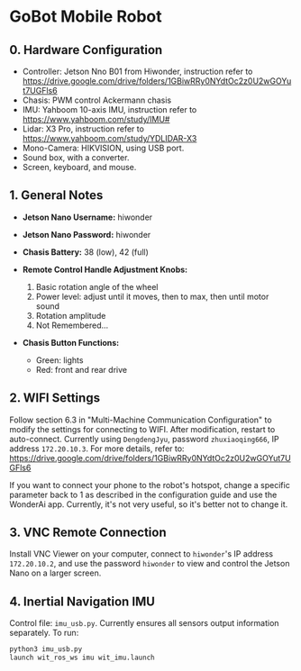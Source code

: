 # GoBot Mobile Robot
## 0. Hardware Configuration
- Controller: Jetson Nno B01 from Hiwonder, instruction refer to https://drive.google.com/drive/folders/1GBiwRRy0NYdtOc2z0U2wGOYut7UGFls6
- Chasis: PWM control Ackermann chasis
- IMU: Yahboom 10-axis IMU, instruction refer to https://www.yahboom.com/study/IMU# 
- Lidar: X3 Pro, instruction refer to https://www.yahboom.com/study/YDLIDAR-X3
- Mono-Camera: HIKVISION, using USB port.
- Sound box, with a converter.
- Screen, keyboard, and mouse.


## 1. General Notes
- **Jetson Nano Username:** hiwonder
- **Jetson Nano Password:** hiwonder
- **Chasis Battery:** 38 (low), 42 (full)
- **Remote Control Handle Adjustment Knobs:**
  1. Basic rotation angle of the wheel
  2. Power level: adjust until it moves, then to max, then until motor sound
  3. Rotation amplitude
  4. Not Remembered...
     
- **Chasis Button Functions:**
  - Green: lights
  - Red: front and rear drive

## 2. WIFI Settings
Follow section 6.3 in "Multi-Machine Communication Configuration" to modify the settings for connecting to WIFI. After modification, restart to auto-connect. Currently using `DengdengJyu`, password `zhuxiaoqing666`, IP address `172.20.10.3`. For more details, refer to: https://drive.google.com/drive/folders/1GBiwRRy0NYdtOc2z0U2wGOYut7UGFls6

If you want to connect your phone to the robot's hotspot, change a specific parameter back to 1 as described in the configuration guide and use the WonderAi app. Currently, it's not very useful, so it's better not to change it.

## 3. VNC Remote Connection
Install VNC Viewer on your computer, connect to `hiwonder`'s IP address `172.20.10.2`, and use the password `hiwonder` to view and control the Jetson Nano on a larger screen.

## 4. Inertial Navigation IMU
Control file: `imu_usb.py`. Currently ensures all sensors output information separately. To run:
```bash
python3 imu_usb.py
launch wit_ros_ws imu wit_imu.launch
